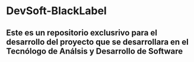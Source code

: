 # DevSoft-BlackLabel
## Este es un repositorio exclusrivo para el desarrollo del proyecto que se desarrollara en el Tecnólogo de Análsis y Desarrollo de Software
